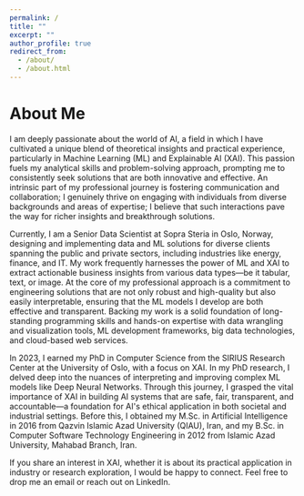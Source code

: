 ```yaml
---
permalink: /
title: ""
excerpt: ""
author_profile: true
redirect_from: 
  - /about/
  - /about.html
---
```

About Me
=====
I am deeply passionate about the world of AI, a field in which I have cultivated a unique blend of theoretical insights and practical experience, particularly in Machine Learning (ML) and Explainable AI (XAI). This passion fuels my analytical skills and problem-solving approach, prompting me to consistently seek solutions that are both innovative and effective. An intrinsic part of my professional journey is fostering communication and collaboration; I genuinely thrive on engaging with individuals from diverse backgrounds and areas of expertise; I believe that such interactions pave the way for richer insights and breakthrough solutions. 

Currently, I am a Senior Data Scientist at Sopra Steria in Oslo, Norway, designing and implementing data and ML solutions for diverse clients spanning the public and private sectors, including industries like energy, finance, and IT. My work frequently harnesses the power of ML and XAI to extract actionable business insights from various data types—be it tabular, text, or image. At the core of my professional approach is a commitment to engineering solutions that are not only robust and high-quality but also easily interpretable, ensuring that the ML models I develop are both effective and transparent. Backing my work is a solid foundation of long-standing programming skills and hands-on expertise with data wrangling and visualization tools, ML development frameworks, big data technologies, and cloud-based web services.

In 2023, I earned my PhD in Computer Science from the SIRIUS Research Center at the University of Oslo, with a focus on XAI. In my PhD research, I delved deep into the nuances of interpreting and improving complex ML models like Deep Neural Networks. Through this journey, I grasped the vital importance of XAI in building AI systems that are safe, fair, transparent, and accountable—a foundation for AI's ethical application in both societal and industrial settings. Before this, I obtained my M.Sc. in Artificial Intelligence in 2016 from Qazvin Islamic Azad University (QIAU), Iran, and my B.Sc. in Computer Software Technology Engineering in 2012 from Islamic Azad University, Mahabad Branch, Iran.

If you share an interest in XAI, whether it is about its practical application in industry or research exploration, I would be happy to connect. Feel free to drop me an email or reach out on LinkedIn. 

